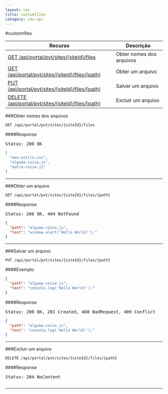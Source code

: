 ```yaml
---
layout: cms
title: customfiles
category: cms-api
---
```


#customfiles

<table class="table">
	<thead>
		<tr>
			<th>Recurso</th>
			<th>Descrição</th>
		</tr>
	</thead>
	<tbody>
		<tr>
			<td><a href="#obter-nomes-dos-arquivos">GET /api/portal/pvt/sites/{siteId}/files</a></td>
			<td>Obter nomes dos arquivos</td>
		</tr>
		<tr>
			<td><a href="#obter-um-arquivo">GET /api/portal/pvt/sites/{siteId}/files/{path}</a></td>
			<td>Obter um arquivo</td>
		</tr>
		<tr>
			<td><a href="#salvar-um-arquivo">PUT /api/portal/pvt/sites/{siteId}/files/{path}</a></td>
			<td>Salvar um arquivo</td>
		</tr>
		<tr>
			<td><a href="#excluir-um-arquivo">DELETE /api/portal/pvt/sites/{siteId}/files/{path}</a></td>
			<td>Excluir um arquivo</td>
		</tr>
	</tbody>
</table>


###Obter nomes dos arquivos

```
GET /api/portal/pvt/sites/{siteId}/files
```

####Response
<pre class="headers">
Status: 200 OK
</pre>
```json
[
  "meu-estilo.css",
  "alguma-coisa.js",
  "outra-coisa.js"
]
```
---

###Obter um arquivo

```
GET /api/portal/pvt/sites/{siteId}/files/{path}
```

####Response
<pre class="headers">
Status: 200 OK, 404 NotFound
</pre>
```json
{
  "path": "alguma-coisa.js",
  "text": "window.alert('Hello World!');"
}
``` 

---

###Salvar um arquivo

```
PUT /api/portal/pvt/sites/{siteId}/files/{path}
```

####Exemplo
```json
{
  "path": "alguma-coisa.js",
  "text": "console.log('Hello World!');"
}
```
####Response
<pre class="headers">
Status: 200 OK, 201 Created, 400 BadRequest, 409 Conflict 
</pre>
```json
{
  "path": "alguma-coisa.js",
  "text": "console.log('Hello World!');"
}
```
---

###Excluir um arquivo

```
DELETE /api/portal/pvt/sites/{siteId}/files/{path}
```

####Response
<pre class="headers">
Status: 204 NoContent
</pre>
<pre>
</pre>
---

